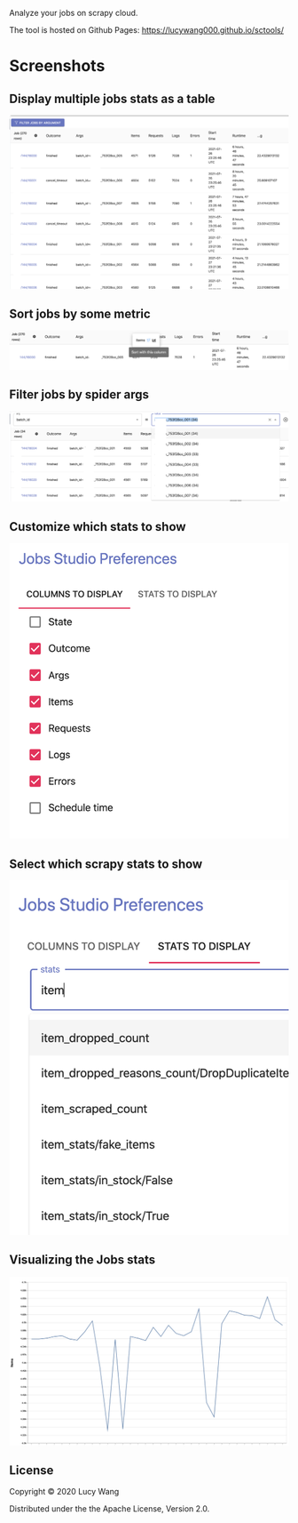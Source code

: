 Analyze your jobs on scrapy cloud.

The tool is hosted on Github Pages: https://lucywang000.github.io/sctools/

# Screenshots

## Display multiple jobs stats as a table

![Job Stats Table](screenshots/table.png)

## Sort jobs by some metric

![Sorting](screenshots/sort.png)

## Filter jobs by spider args

![Filtering](screenshots/filter.png)

## Customize which stats to show

![Customize](screenshots/customize.png)


## Select which scrapy stats to show

![Stats](screenshots/stats.png)


## Visualizing the Jobs stats

![Crawled Items Chart](screenshots/chart.png)



## License

Copyright © 2020 Lucy Wang

Distributed under the the Apache License, Version 2.0.
